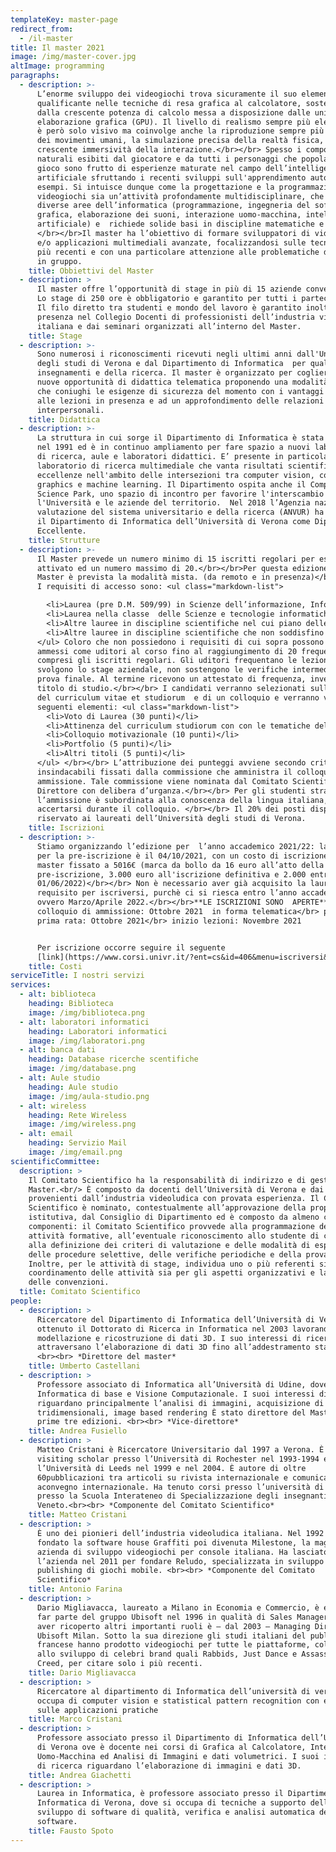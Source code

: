 ```yaml
---
templateKey: master-page
redirect_from:
  - /il-master
title: Il master 2021
image: /img/master-cover.jpg
altImage: programming
paragraphs:
  - description: >-
      L’enorme sviluppo dei videogiochi trova sicuramente il suo elemento
      qualificante nelle tecniche di resa grafica al calcolatore, sostenute
      dalla crescente potenza di calcolo messa a disposizione dalle unità di
      elaborazione grafica (GPU). Il livello di realismo sempre più elevato non
      è però solo visivo ma coinvolge anche la riproduzione sempre più fedele
      dei movimenti umani, la simulazione precisa della realtà fisica, e la
      crescente immersività della interazione.</br></br> Spesso i comportamenti
      naturali esibiti dal giocatore e da tutti i personaggi che popolano il
      gioco sono frutto di esperienze maturate nel campo dell’intelligenza
      artificiale sfruttando i recenti sviluppi sull'apprendimento automatico da
      esempi. Si intuisce dunque come la progettazione e la programmazione dei
      videogiochi sia un’attività profondamente multidisciplinare, che tocca
      diverse aree dell’informatica (programmazione, ingegneria del software,
      grafica, elaborazione dei suoni, interazione uomo-macchina, intelligenza
      artificiale) e  richiede solide basi in discipline matematiche e fisiche.
      </br></br>Il master ha l’obiettivo di formare sviluppatori di videogiochi
      e/o applicazioni multimediali avanzate, focalizzandosi sulle tecnologie
      più recenti e con una particolare attenzione alle problematiche di lavoro
      in gruppo.
    title: Obbiettivi del Master
  - description: >
      Il master offre l’opportunità di stage in più di 15 aziende convenzionate.
      Lo stage di 250 ore è obbligatorio e garantito per tutti i partecipanti.
      Il filo diretto tra studenti e mondo del lavoro è garantito inoltre dalla
      presenza nel Collegio Docenti di professionisti dell’industria videoludica
      italiana e dai seminari organizzati all’interno del Master.
    title: Stage
  - description: >-
      Sono numerosi i riconoscimenti ricevuti negli ultimi anni dall'Università
      degli studi di Verona e dal Dipartimento di Informatica  per qualità degli
      insegnamenti e della ricerca. Il master è organizzato per cogliere le
      nuove opportunità di didattica telematica proponendo una modalità mista
      che coniughi le esigenze di sicurezza del momento con i vantaggi legati
      alle lezioni in presenza e ad un approfondimento delle relazioni
      interpersonali.
    title: Didattica
  - description: >-
      La struttura in cui sorge il Dipartimento di Informatica è stata edificata
      nel 1991 ed è in continuo ampliamento per fare spazio a nuovi laboratori
      di ricerca, aule e laboratori didattici. E’ presente in particolare un
      laboratorio di ricerca multimediale che vanta risultati scientifici di
      eccellenze nell'ambito delle intersezioni tra computer vision, computer
      graphics e machine learning. Il Dipartimento ospita anche il Computer
      Science Park, uno spazio di incontro per favorire l'interscambio tra
      l'Università e le aziende del territorio.  Nel 2018 l’Agenzia nazionale di
      valutazione del sistema universitario e della ricerca (ANVUR) ha premiato 
      il Dipartimento di Informatica dell’Università di Verona come Dipartimento
      Eccellente.
    title: Strutture
  - description: >-
      Il Master prevede un numero minimo di 15 iscritti regolari per essere
      attivato ed un numero massimo di 20.</br></br>Per questa edizione del
      Master è prevista la modalità mista. (da remoto e in presenza)</br> </br>
      I requisiti di accesso sono: <ul class="markdown-list">

        <li>Laurea (pre D.M. 509/99) in Scienze dell’informazione, Informatica, Ingegneria informatica, Ingegneria dell’informazione.</li>
        <li>Laurea nella classe  delle Scienze e tecnologie informatiche  (classe L-31 nell’ordinamento del D.M. 270/04 e classe 26 nell’ordinamento del D.M. 509/99).</li>
        <li>Altre lauree in discipline scientifiche nel cui piano delle attività formative siamo previsti almeno 78 CFU esplicitamente attribuiti ad attività didattiche nei settori INF/01 o ING-INF/05.</li>
        <li>Altre lauree in discipline scientifiche che non soddisfino il requisito al punto 3. Verranno valutate caso per caso dalla commissione e comunque l’accesso sarà in subordine rispetto alle lauree di cui ai punti 1. 2. e 3.</li>
      </ul> Coloro che non possiedono i requisiti di cui sopra possono venire
      ammessi come uditori al corso fino al raggiungimento di 20 frequentanti,
      compresi gli iscritti regolari. Gli uditori frequentano le lezioni ma non
      svolgono lo stage aziendale, non sostengono le verifiche intermedie nè  la
      prova finale. Al termine ricevono un attestato di frequenza, invece che il
      titolo di studio.</br></br> I candidati verranno selezionati sulla base
      del curriculum vitae et studiorum  e di un colloquio e verranno valutati i
      seguenti elementi: <ul class="markdown-list">
        <li>Voto di Laurea (30 punti)</li>
        <li>Attinenza del curriculum studiorum con con le tematiche del Master (10 punti)</li>
        <li>Colloquio motivazionale (10 punti)</li>
        <li>Portfolio (5 punti)</li>
        <li>Altri titoli (5 punti)</li>
      </ul> </br></br> L’attribuzione dei punteggi avviene secondo criteri
      insindacabili fissati dalla commissione che amministra il colloquio di
      ammissione. Tale commissione viene nominata dal Comitato Scientifico o dal
      Direttore con delibera d’urganza.</br></br> Per gli studenti stranieri
      l’ammissione è subordinata alla conoscenza della lingua italiana, da
      accertarsi durante il colloquio. </br></br> Il 20% dei posti disponibili è
      riservato ai laureati dell’Università degli studi di Verona.
    title: Iscrizioni
  - description: >-
      Stiamo organizzando l’edizione per  l’anno accademico 2021/22: la scadenza
      per la pre-iscrizione è il 04/10/2021, con un costo di iscrizione al
      master fissato a 5016€ (marca da bollo da 16 euro all’atto della
      pre-iscrizione, 3.000 euro all'iscrizione definitiva e 2.000 entro il
      01/06/2022)</br></br> Non è necessario aver già acquisito la laurea come
      requisito per iscriversi, purchè ci si riesca entro l’anno accademico
      ovvero Marzo/Aprile 2022.</br></br>**LE ISCRIZIONI SONO  APERTE**</br>
      colloquio di ammissione: Ottobre 2021  in forma telematica</br> pagamento
      prima rata: Ottobre 2021</br> inizio lezioni: Novembre 2021


      Per iscrizione occorre seguire il seguente
      [link](https://www.corsi.univr.it/?ent=cs&id=406&menu=iscriversi&tab=comeiscriversi&lang=it)
    title: Costi
serviceTitle: I nostri servizi
services:
  - alt: biblioteca
    heading: Biblioteca
    image: /img/biblioteca.png
  - alt: laboratori informatici
    heading: Laboratori informatici
    image: /img/laboratori.png
  - alt: banca dati
    heading: Database ricerche scentifiche
    image: /img/database.png
  - alt: Aule studio
    heading: Aule studio
    image: /img/aula-studio.png
  - alt: wireless
    heading: Rete Wireless
    image: /img/wireless.png
  - alt: email
    heading: Servizio Mail
    image: /img/email.png
scientificCommittee:
  description: >
    Il Comitato Scientifico ha la responsabilità di indirizzo e di gestione del
    Master.<br/> È composto da docenti dell’Università di Verona e dai persone
    provenienti dall’industria videoludica con provata esperienza. Il Comitato
    Scientifico è nominato, contestualmente all’approvazione della proposta
    istitutiva, dal Consiglio di Dipartimento ed è composto da almeno cinque
    componenti: il Comitato Scientifico provvede alla programmazione delle
    attività formative, all’eventuale riconoscimento allo studente di crediti,
    alla definizione dei criteri di valutazione e delle modalità di espletamento
    delle procedure selettive, delle verifiche periodiche e della prova finale.
    Inoltre, per le attività di stage, individua uno o più referenti sia per il
    coordinamento delle attività sia per gli aspetti organizzativi e la stipula
    delle convenzioni.
  title: Comitato Scientifico
people:
  - description: >
      Ricercatore del Dipartimento di Informatica dell’Università di Verona. Ha
      ottenuto il Dottorato di Ricerca in Informatica nel 2003 lavorando sulla
      modellazione e ricostruzione di dati 3D. I suo interessi di ricerca
      attraversano l’elaborazione di dati 3D fino all’addestramento statistico.
      <br><br> *Direttore del master*
    title: Umberto Castellani
  - description: >
      Professore associato di Informatica all’Università di Udine, dove insegna
      Informatica di base e Visione Computazionale. I suoi interessi di ricerca
      riguardano principalmente l’analisi di immagini, acquisizione di modelli
      tridimensionali, image based rendering È stato direttore del Master per le
      prime tre edizioni. <br><br> *Vice-direttore*
    title: Andrea Fusiello
  - description: >
      Matteo Cristani è Ricercatore Universitario dal 1997 a Verona. È stato
      visiting scholar presso l’Università di Rochester nel 1993-1994 epresso
      l’Università di Leeds nel 1999 e nel 2004. È autore di oltre
      60pubblicazioni tra articoli su rivista internazionale e comunicazioni
      aconvegno internazionale. Ha tenuto corsi presso l’università di Verona e
      presso la Scuola Interateneo di Specializzazione degli insegnanti del
      Veneto.<br><br> *Componente del Comitato Scientifico*
    title: Matteo Cristani
  - description: >
      È uno dei pionieri dell’industria videoludica italiana. Nel 1992 ha
      fondato la software house Graffiti poi divenuta Milestone, la maggiore
      azienda di sviluppo videogiochi per console italiana. Ha lasciato
      l’azienda nel 2011 per fondare Reludo, specializzata in sviluppo e
      publishing di giochi mobile. <br><br> *Componente del Comitato
      Scientifico*
    title: Antonio Farina
  - description: >
      Dario Migliavacca, laureato a Milano in Economia e Commercio, è entrato a
      far parte del gruppo Ubisoft nel 1996 in qualità di Sales Manager e, dopo
      aver ricoperto altri importanti ruoli è – dal 2003 – Managing Director di
      Ubisoft Milan. Sotto la sua direzione gli studi italiani del publisher
      francese hanno prodotto videogiochi per tutte le piattaforme, collaborando
      allo sviluppo di celebri brand quali Rabbids, Just Dance e Assassin’s
      Creed, per citare solo i più recenti.
    title: Dario Migliavacca
  - description: >
      Ricercatore al dipartimento di Informatica dell’università di verona. So
      occupa di computer vision e statistical pattern recognition con enfasi
      sulle applicazioni pratiche
    title: Marco Cristani
  - description: >
      Professore associato presso il Dipartimento di Informatica dell’Università
      di Verona ove è docente nei corsi di Grafica al Calcolatore, Interazione
      Uomo-Macchina ed Analisi di Immagini e dati volumetrici. I suoi interessi
      di ricerca riguardano l’elaborazione di immagini e dati 3D.
    title: Andrea Giachetti
  - description: >
      Laurea in Informatica, è professore associato presso il Dipartimento di
      Informatica di Verona, dove si occupa di tecniche a supporto dello
      sviluppo di software di qualità, verifica e analisi automatica del
      software.
    title: Fausto Spoto
---
```


